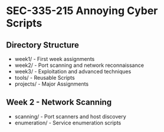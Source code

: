 # SEC-335-215 Annoying Cyber Scripts
## Directory Structure
- week1/ - First week assignments
- week2/ - Port scanning and network reconnaissance
- week3/ - Exploitation and advanced techniques
- tools/ - Reusable Scripts
- projects/ - Major Assignments
## Week 2 - Network Scanning
- scanning/ - Port scanners and host discovery
- enumeration/ - Service enumeration scripts

